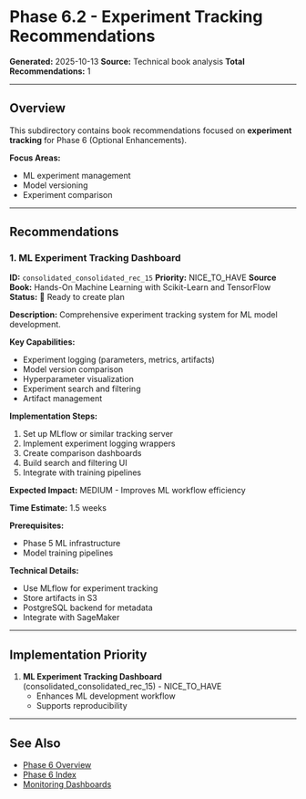 # Phase 6.2 - Experiment Tracking Recommendations

**Generated:** 2025-10-13
**Source:** Technical book analysis
**Total Recommendations:** 1

---

## Overview

This subdirectory contains book recommendations focused on **experiment tracking** for Phase 6 (Optional Enhancements).

**Focus Areas:**
- ML experiment management
- Model versioning
- Experiment comparison

---

## Recommendations

### 1. ML Experiment Tracking Dashboard

**ID:** `consolidated_consolidated_rec_15`
**Priority:** NICE_TO_HAVE
**Source Book:** Hands-On Machine Learning with Scikit-Learn and TensorFlow
**Status:** 📝 Ready to create plan

**Description:**
Comprehensive experiment tracking system for ML model development.

**Key Capabilities:**
- Experiment logging (parameters, metrics, artifacts)
- Model version comparison
- Hyperparameter visualization
- Experiment search and filtering
- Artifact management

**Implementation Steps:**
1. Set up MLflow or similar tracking server
2. Implement experiment logging wrappers
3. Create comparison dashboards
4. Build search and filtering UI
5. Integrate with training pipelines

**Expected Impact:** MEDIUM - Improves ML workflow efficiency

**Time Estimate:** 1.5 weeks

**Prerequisites:**
- Phase 5 ML infrastructure
- Model training pipelines

**Technical Details:**
- Use MLflow for experiment tracking
- Store artifacts in S3
- PostgreSQL backend for metadata
- Integrate with SageMaker

---

## Implementation Priority

1. **ML Experiment Tracking Dashboard** (consolidated_consolidated_rec_15) - NICE_TO_HAVE
   - Enhances ML development workflow
   - Supports reproducibility

---

## See Also

- [Phase 6 Overview](/Users/ryanranft/nba-simulator-aws/docs/phases/phase_6/)
- [Phase 6 Index](../BOOK_RECOMMENDATIONS_INDEX.md)
- [Monitoring Dashboards](../6.1_monitoring_dashboards/RECOMMENDATIONS_FROM_BOOKS.md)





